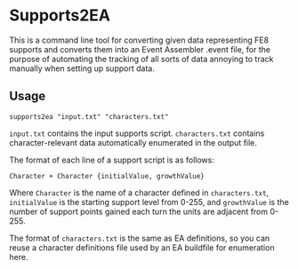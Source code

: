 # Supports2EA

This is a command line tool for converting given data representing FE8 supports
and converts them into an Event Assembler .event file, for the purpose of
automating the tracking of all sorts of data annoying to track manually
when setting up support data.

## Usage

```
supports2ea "input.txt" "characters.txt"
```

`input.txt` contains the input supports script.
`characters.txt` contains character-relevant data automatically enumerated in the output file. 

The format of each line of a support script is as follows:

```
Character + Character {initialValue, growthValue}
```

Where `Character` is the name of a character defined in `characters.txt`, `initialValue` is the starting support level from 0-255, and `growthValue` is the number of support points gained each turn the units are adjacent from 0-255.

The format of `characters.txt` is the same as EA definitions, so you can reuse a character definitions file used by an EA buildfile for enumeration here.
